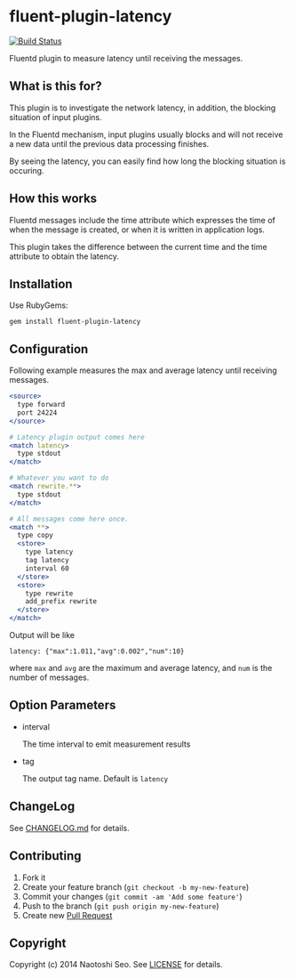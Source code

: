 # fluent-plugin-latency

[![Build Status](https://secure.travis-ci.org/sonots/fluent-plugin-latency.png?branch=master)](http://travis-ci.org/sonots/fluent-plugin-latency)

Fluentd plugin to measure latency until receiving the messages. 

## What is this for?

This plugin is to investigate the network latency, in addition, the blocking situation of input plugins.

In the Fluentd mechanism, input plugins usually blocks and will not receive a new data until the previous data processing finishes.

By seeing the latency, you can easily find how long the blocking situation is occuring.

## How this works

Fluentd messages include the time attribute which expresses the time of when the message is created, or when it is written in application logs.

This plugin takes the difference between the current time and the time attribute to obtain the latency. 

## Installation

Use RubyGems:

    gem install fluent-plugin-latency

## Configuration

Following example measures the max and average latency until receiving messages. 

```apache
<source>
  type forward
  port 24224
</source>

# Latency plugin output comes here
<match latency>
  type stdout
</match>

# Whatever you want to do
<match rewrite.**>
  type stdout
</match>

# All messages come here once. 
<match **>
  type copy
  <store>
    type latency
    tag latency
    interval 60
  </store>
  <store>
    type rewrite
    add_prefix rewrite
  </store>
</match>
```

Output will be like

```
latency: {"max":1.011,"avg":0.002","num":10}
```

where `max` and `avg` are the maximum and average latency, and `num` is the number of messages.

## Option Parameters

* interval

    The time interval to emit measurement results

* tag

    The output tag name. Default is `latency`

## ChangeLog

See [CHANGELOG.md](CHANGELOG.md) for details.

## Contributing

1. Fork it
2. Create your feature branch (`git checkout -b my-new-feature`)
3. Commit your changes (`git commit -am 'Add some feature'`)
4. Push to the branch (`git push origin my-new-feature`)
5. Create new [Pull Request](../../pull/new/master)

## Copyright

Copyright (c) 2014 Naotoshi Seo. See [LICENSE](LICENSE) for details.
